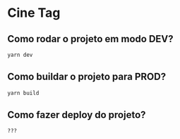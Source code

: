 # Cine Tag

## Como rodar o projeto em modo DEV?

```sh
yarn dev
```

## Como buildar o projeto para PROD?

```sh
yarn build
```

## Como fazer deploy do projeto?

```sh
???
```

